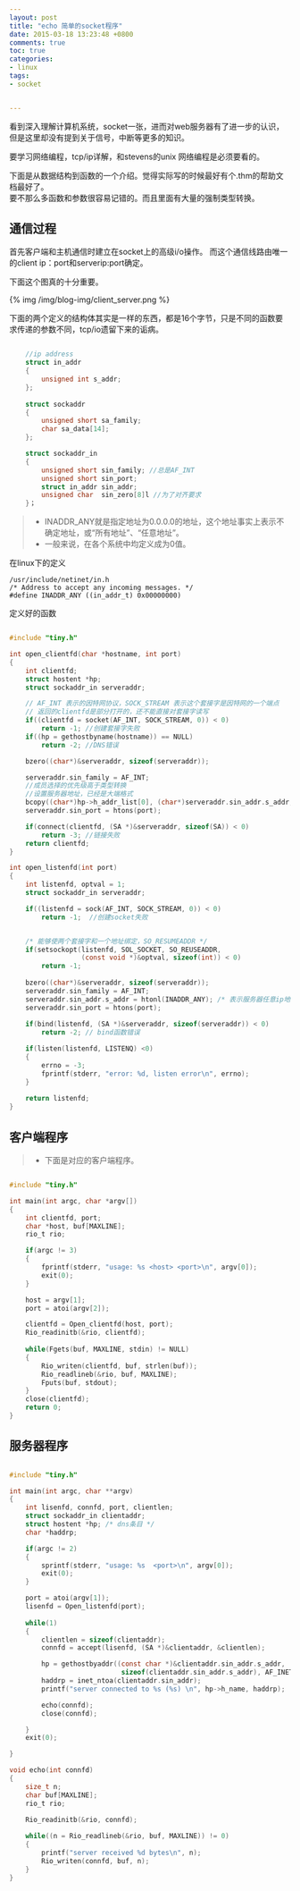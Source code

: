 ```yaml
---
layout: post
title: "echo 简单的socket程序"
date: 2015-03-18 13:23:48 +0800
comments: true
toc: true
categories: 
- linux
tags:
- socket


---
```


看到深入理解计算机系统，socket一张，进而对web服务器有了进一步的认识，但是这里却没有提到关于信号，中断等更多的知识。

要学习网络编程，tcp/ip详解，和stevens的unix 网络编程是必须要看的。

下面是从数据结构到函数的一个介绍。觉得实际写的时候最好有个.thm的帮助文档最好了。  
要不那么多函数和参数很容易记错的。而且里面有大量的强制类型转换。

<!--more-->

## 通信过程 ##

首先客户端和主机通信时建立在socket上的高级i/o操作。
而这个通信线路由唯一的client ip：port和serverip:port确定。

下面这个图真的十分重要。

{% img /img/blog-img/client_server.png %}

下面的两个定义的结构体其实是一样的东西，都是16个字节，只是不同的函数要求传递的参数不同，tcp/io遗留下来的诟病。

``` c

	//ip address
	struct in_addr
	{
		unsigned int s_addr;
	};
	
	struct sockaddr
	{
		unsigned short sa_family;
		char sa_data[14];
	};

 	struct sockaddr_in
	{
		unsigned short sin_family; //总是AF_INT
		unsigned short sin_port;
		struct in_addr sin_addr;
		unsigned char  sin_zero[8]l //为了对齐要求
	}；

```

>* INADDR_ANY就是指定地址为0.0.0.0的地址，这个地址事实上表示不确定地址，或“所有地址”、“任意地址”。
>* 一般来说，在各个系统中均定义成为0值。

在linux下的定义

```
/usr/include/netinet/in.h
/* Address to accept any incoming messages. */
#define INADDR_ANY ((in_addr_t) 0x00000000)
```
定义好的函数

``` c

#include "tiny.h"

int open_clientfd(char *hostname, int port)
{
    int clientfd;
    struct hostent *hp;
    struct sockaddr_in serveraddr;

    // AF_INT 表示的因特网协议，SOCK_STREAM 表示这个套接字是因特网的一个端点
    // 返回的clientfd是部分打开的，还不能直接对套接字读写
    if((clientfd = socket(AF_INT, SOCK_STREAM, 0)) < 0)
        return -1; //创建套接字失败
    if((hp = gethostbyname(hostname)) == NULL)
        return -2; //DNS错误

    bzero((char*)&serveraddr, sizeof(serveraddr));

    serveraddr.sin_family = AF_INT;
    //成员选择的优先级高于类型转换
    //设置服务器地址，已经是大端格式
    bcopy((char*)hp->h_addr_list[0], (char*)serveraddr.sin_addr.s_addr, hp->h_length);
    serveraddr.sin_port = htons(port);

    if(connect(clientfd, (SA *)&serveraddr, sizeof(SA)) < 0)
        return -3; //链接失败
    return clientfd;
}

int open_listenfd(int port)
{
	int listenfd, optval = 1;
	struct sockaddr_in serveraddr;

	if((listenfd = sock(AF_INT, SOCK_STREAM, 0)) < 0)
		return -1;  //创建socket失败


	/* 能够使两个套接字和一个地址绑定，SO_RESUMEADDR */
	if(setsockopt(listenfd, SOL_SOCKET, SO_REUSEADDR,
				  (const void *)&optval, sizeof(int)) < 0)
		return -1;
	
	bzero((char*)&serveraddr, sizeof(serveraddr));
	serveraddr.sin_family = AF_INT;
	serveraddr.sin_addr.s_addr = htonl(INADDR_ANY); /* 表示服务器任意ip地址都可以 */
	serveraddr.sin_port = htons(port);
	
	if(bind(listenfd, (SA *)&serveraddr, sizeof(serveraddr)) < 0)
		return -2; // bind函数错误

	if(listen(listenfd, LISTENQ) <0)
	{
		errno = -3;
		fprintf(stderr, "error: %d, listen error\n", errno);
	}
	
	return listenfd;
}

```
## 客户端程序

>* 下面是对应的客户端程序。

``` c echo_client.c

#include "tiny.h"

int main(int argc, char *argv[])
{
	int clientfd, port;
	char *host, buf[MAXLINE];
	rio_t rio;

	if(argc != 3)
	{
		fprintf(stderr, "usage: %s <host> <port>\n", argv[0]);
		exit(0);
	}

	host = argv[1];
	port = atoi(argv[2]);

	clientfd = Open_clientfd(host, port);
	Rio_readinitb(&rio, clientfd);
	
	while(Fgets(buf, MAXLINE, stdin) != NULL)
	{
		Rio_writen(clientfd, buf, strlen(buf));
		Rio_readlineb(&rio, buf, MAXLINE);
		Fputs(buf, stdout);
	}
	close(clientfd);
	return 0;
}

```

## 服务器程序

``` c echo_server.c

#include "tiny.h"

int main(int argc, char **argv)
{
	int lisenfd, connfd, port, clientlen;
	struct sockaddr_in clientaddr;
	struct hostent *hp; /* dns条目 */
	char *haddrp;

	if(argc != 2)
	{
		sprintf(stderr, "usage: %s  <port>\n", argv[0]);
		exit(0);
	}

	port = atoi(argv[1]);
	lisenfd = Open_listenfd(port);
	
	while(1)
	{
		clientlen = sizeof(clientaddr);
		connfd = accept(lisenfd, (SA *)&clientaddr, &clientlen);

		hp = gethostbyaddr((const char *)&clientaddr.sin_addr.s_addr,
							sizeof(clientaddr.sin_addr.s_addr), AF_INET);
		haddrp = inet_ntoa(clientaddr.sin_addr);
		printf("server connected to %s (%s) \n", hp->h_name, haddrp);

		echo(connfd);
		close(connfd);

	}
	exit(0);

}

void echo(int connfd)
{
	size_t n;
	char buf[MAXLINE];
	rio_t rio;

	Rio_readinitb(&rio, connfd);
	
	while((n = Rio_readlineb(&rio, buf, MAXLINE)) != 0)
	{
		printf("server received %d bytes\n", n);
		Rio_writen(connfd, buf, n);
	}
}

```
